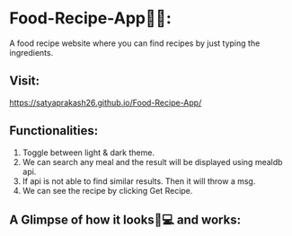 # Food-Recipe-App🥞🥘:
A food recipe website where you can find recipes by just typing the ingredients.

## Visit:

https://satyaprakash26.github.io/Food-Recipe-App/

## Functionalities:
1) Toggle between light & dark theme.
2) We can search any meal and the result will be displayed using mealdb api.
3) If api is not able to find similar results. Then it will throw a msg.
4) We can see the recipe by clicking Get Recipe.

## A Glimpse of how it looks📱💻 and works:
